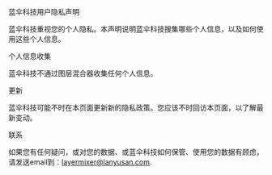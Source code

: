蓝伞科技用户隐私声明

蓝伞科技重视您的个人隐私。本声明说明蓝伞科技搜集哪些个人信息，以及如何使用这些个人信息。

个人信息收集

蓝伞科技不通过图层混合器收集任何个人信息。

更新

蓝伞科技可能不时在本页面更新新的隐私政策。您应该不时回访本页面，以了解最新变动。

联系

如果您有任何疑问，或对您的数据、或蓝伞科技如何保管、使用您的数据有顾虑，请发送email到：layermixer@lanyusan.com.
